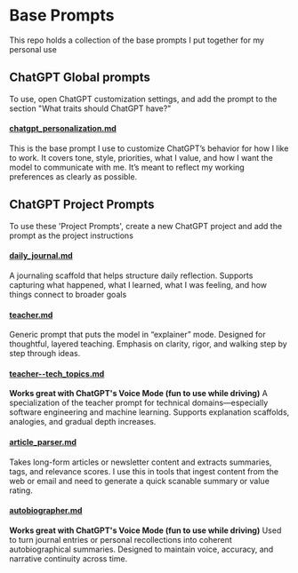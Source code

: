 # Base Prompts

This repo holds a collection of the base prompts I put together for my personal use

## ChatGPT Global prompts
To use, open ChatGPT customization settings, and add the prompt to the section "What traits should ChatGPT have?"

#### [chatgpt_personalization.md](chatgpt_personalization.md)
This is the base prompt I use to customize ChatGPT’s behavior for how I like to work. It covers tone, style, priorities, what I value, and how I want the model to communicate with me. It’s meant to reflect my working preferences as clearly as possible.

## ChatGPT Project Prompts
To use these 'Project Prompts', create a new ChatGPT project and add the prompt as the project instructions

#### [daily_journal.md](daily_journal.md)
A journaling scaffold that helps structure daily reflection. Supports capturing what happened, what I learned, what I was feeling, and how things connect to broader goals

#### [teacher.md](teacher.md)
Generic prompt that puts the model in “explainer” mode. Designed for thoughtful, layered teaching. Emphasis on clarity, rigor, and walking step by step through ideas.

#### [teacher--tech_topics.md](teacher--tech_topics.md)
**Works great with ChatGPT's Voice Mode (fun to use while driving)**
A specialization of the teacher prompt for technical domains—especially software engineering and machine learning. Supports explanation scaffolds, analogies, and gradual depth increases.

#### [article_parser.md](article_parser.md)
Takes long-form articles or newsletter content and extracts summaries, tags, and relevance scores. I use this in tools that ingest content from the web or email and need to generate a quick scanable summary or value rating.

#### [autobiographer.md](autobiographer.md)
**Works great with ChatGPT's Voice Mode (fun to use while driving)**
Used to turn journal entries or personal recollections into coherent autobiographical summaries. Designed to maintain voice, accuracy, and narrative continuity across time.


